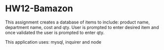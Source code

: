 # HW12-Bamazon

This assignment creates a database of items to include: product name, department name, cost and qty.  User is prompted to enter desired item and once validated the user is prompted to enter qty. 

This application uses: mysql, inquirer and node
